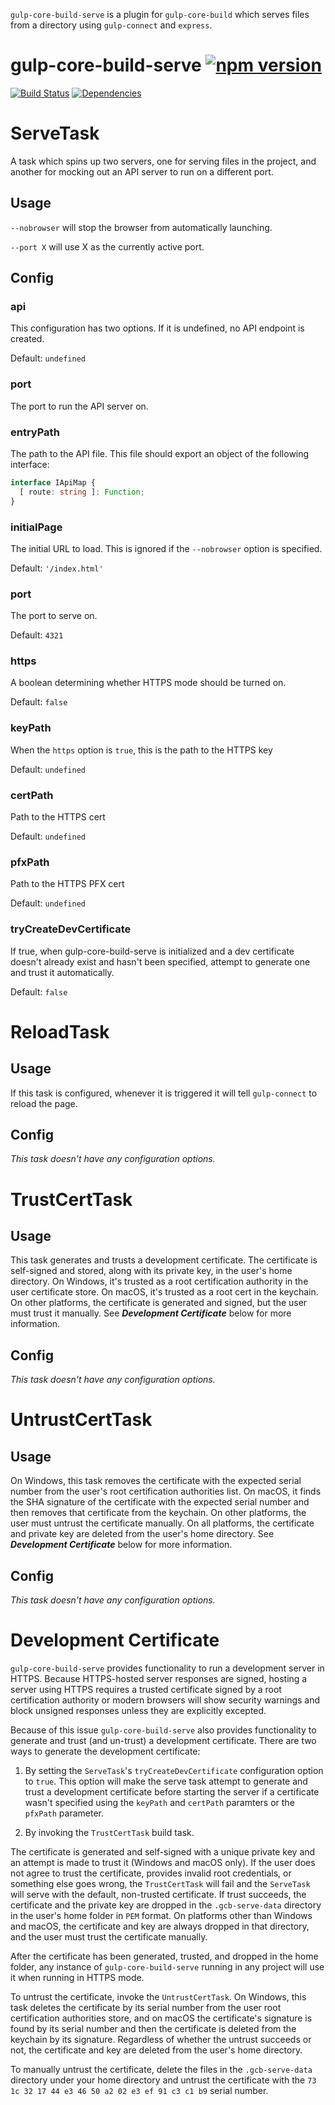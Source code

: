 `gulp-core-build-serve` is a plugin for `gulp-core-build` which serves files from a directory using `gulp-connect` and `express`.

# gulp-core-build-serve [![npm version](https://badge.fury.io/js/%40microsoft%2Fgulp-core-build-serve.svg)](https://badge.fury.io/js/%40microsoft%2Fgulp-core-build-serve)

[![Build Status](https://travis-ci.org/Microsoft/gulp-core-build-serve.svg?branch=master)](https://travis-ci.org/Microsoft/gulp-core-build-serve) [![Dependencies](https://david-dm.org/Microsoft/gulp-core-build-serve.svg)](https://david-dm.org/Microsoft/gulp-core-build-serve)

# ServeTask
A task which spins up two servers, one for serving files in the project, and another for
mocking out an API server to run on a different port.

## Usage
`--nobrowser` will stop the browser from automatically launching.

`--port X` will use X as the currently active port.

## Config
### api
This configuration has two options. If it is undefined, no API endpoint is created.

Default: `undefined`

### port
The port to run the API server on.

### entryPath
The path to the API file. This file should export an object of the following interface:

```typescript
interface IApiMap {
  [ route: string ]: Function;
}
```

### initialPage
The initial URL to load. This is ignored if the `--nobrowser` option is specified.

Default: `'/index.html'`

### port
The port to serve on.

Default: `4321`

### https
A boolean determining whether HTTPS mode should be turned on.

Default: `false`

### keyPath
When the `https` option is `true`, this is the path to the HTTPS key

Default: `undefined`

### certPath
Path to the HTTPS cert

Default: `undefined`

### pfxPath
Path to the HTTPS PFX cert

Default: `undefined`

### tryCreateDevCertificate
If true, when gulp-core-build-serve is initialized and a dev certificate doesn't already exist and hasn't been
specified, attempt to generate one and trust it automatically.

Default: `false`

# ReloadTask
## Usage
If this task is configured, whenever it is triggered it will tell `gulp-connect` to reload the page.

## Config
*This task doesn't have any configuration options.*

# TrustCertTask
## Usage
This task generates and trusts a development certificate. The certificate is self-signed
and stored, along with its private key, in the user's home directory. On Windows, it's
trusted as a root certification authority in the user certificate store. On macOS, it's
trusted as a root cert in the keychain. On other platforms, the certificate is generated
and signed, but the user must trust it manually. See ***Development Certificate*** below for
more information.

## Config
*This task doesn't have any configuration options.*

# UntrustCertTask
## Usage
On Windows, this task removes the certificate with the expected serial number from the user's
root certification authorities list. On macOS, it finds the SHA signature of the certificate
with the expected serial number and then removes that certificate from the keychain. On
other platforms, the user must untrust the certificate manually. On all platforms,
the certificate and private key are deleted from the user's home directory. See
***Development Certificate*** below for more information.

## Config
*This task doesn't have any configuration options.*

# Development Certificate

`gulp-core-build-serve` provides functionality to run a development server in HTTPS. Because
HTTPS-hosted server responses are signed, hosting a server using HTTPS requires a trusted certificate
signed by a root certification authority or modern browsers will show security warnings and block
unsigned responses unless they are explicitly excepted.

Because of this issue `gulp-core-build-serve` also provides functionality to generate and trust
(and un-trust) a development certificate. There are two ways to generate the development certificate:

1. By setting the `ServeTask`'s `tryCreateDevCertificate` configuration option to `true`. This option
will make the serve task attempt to generate and trust a development certificate before starting the
server if a certificate wasn't specified using the `keyPath` and `certPath` paramters or the `pfxPath`
parameter.

2. By invoking the `TrustCertTask` build task.

The certificate is generated and self-signed with a unique private key and an attempt is made to trust
it (Windows and macOS only). If the user does not agree to trust the certificate, provides invalid root
credentials, or something else goes wrong, the `TrustCertTask` will fail and the `ServeTask` will serve
with the default, non-trusted certificate. If trust succeeds, the certificate and the private key are
dropped in the `.gcb-serve-data` directory in the user's home folder in `PEM` format. On platforms
other than Windows and macOS, the certificate and key are always dropped in that directory, and the user
must trust the certificate manually.

After the certificate has been generated, trusted, and dropped in the home folder, any instance of
`gulp-core-build-serve` running in any project will use it when running in HTTPS mode.

To untrust the certificate, invoke the `UntrustCertTask`. On Windows, this task deletes the certificate
by its serial number from the user root certification authorities store, and on macOS the certificate's
signature is found by its serial number and then the certificate is deleted from the keychain by its
signature. Regardless of whether the untrust succeeds or not, the certificate and key are deleted
from the user's home directory.

To manually untrust the certificate, delete the files in the `.gcb-serve-data` directory under your
home directory and untrust the certificate with the
`73 1c 32 17 44 e3 46 50 a2 02 e3 ef 91 c3 c1 b9` serial number.
